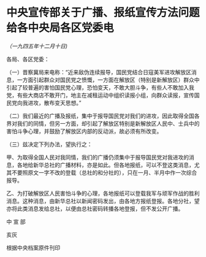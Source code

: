 # 中央宣传部关于广播、报纸宣传方法问题给各中央局各区党委电

*（一九四五年十二月十日)*

各局、各区党委：

（一）晋察冀局来电称：“近来敌伪连续报导，国民党结合日寇美军进攻解放区消息，一方面引起群众对国民党之愤慨，一方面在解放区（特别是新解放区）群众中引起了较普遍的害怕国民党心理，恐怕变天，不敢大胆斗争，有些人不敢加入我党，有些大商店不敢开门，地主在减租运动中组织读报小组，向群众读报，宣传国民党向我进攻，散布变天思想。”

（二）我们最近的广播及报纸，集中于报导国民党对我们的进攻，因此取得全国各界对我们的同情，但另一方面，却引起了解放区特别是新解放区人民中、士兵中的害怕斗争心理，并鼓励了解放区内部的反动派，故必须有所改变。

（三）兹决定下列办法，望执行之：

甲、为取得全国人民对我同情，我们的广播仍须集中于报导国民党对我进攻的消息，各地给新华总社的广播材料，亦是如此。但各地报纸，可以不登这类消息，尤其不要照原文一字不改的登载（总社的和分社的），只在一月、半月中作一次综合报导。

乙、为打破解放区人民害怕斗争的心理，各地报纸可以登载我军与顽军作战的胜利消息。这种消息，由新华总社以新闻密码发出，由各地方报纸登报。各地分社，望亦将此类消息发给总社，以便由总社密码转播各地登报，但不发公开广播。

中 宣 部

亥灰

根据中央档案原件刊印